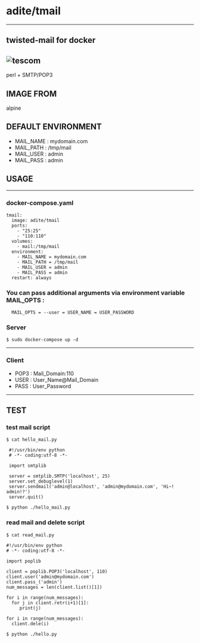# adite/tmail
---
## twisted-mail for docker
![tescom](https://en.gravatar.com/userimage/96759029/aa4308f795041de37cc2fedf0d1071ca?size=128)
---
perl + SMTP/POP3
 
## IMAGE FROM
alpine

## DEFAULT ENVIRONMENT
* MAIL_NAME     : mydomain.com
* MAIL_PATH     : /tmp/mail
* MAIL_USER     : admin    
* MAIL_PASS     : admin        

## USAGE
---
### docker-compose.yaml
```shell
tmail:
  image: adite/tmail
  ports:
    - "25:25"
    - "110:110"
  volumes:
    - mail:/tmp/mail
  environment:
    - MAIL_NAME = mydomain.com
    - MAIL_PATH = /tmp/mail
    - MAIL_USER = admin    
    - MAIL_PASS = admin        
  restart: always
```
### You can pass additional arguments via environment variable MAIL_OPTS : 
```shell
  MAIL_OPTS = --user = USER_NAME = USER_PASSWORD
```

### Server
```shell
$ sudo docker-compose up -d
```
---
### Client
* POP3 : Mail_Domain:110
* USER : User_Name@Mail_Domain
* PASS : User_Password

---

## TEST
### test mail script
```script
$ cat hello_mail.py

 #!/usr/bin/env python  
 # -*- coding:utf-8 -*-
  
 import smtplib
  
 server = smtplib.SMTP('localhost', 25)
 server.set_debuglevel(1)
 server.sendmail('admin@localhost', 'admin@mydomain.com', 'Hi~! admin!?')
 server.quit()  
 ```  
```script
$ python ./hello_mail.py
```
  
### read mail and delete script
```script
$ cat read_mail.py

#!/usr/bin/env python
# -*- coding:utf-8 -*-

import poplib

client = poplib.POP3('localhost', 110)
client.user('admin@mydomain.com')
client.pass_('admin')
num_messages = len(client.list()[1])

for i in range(num_messages):
  for j in client.retr(i+1)[1]:
     print(j)

for i in range(num_messages):
  client.dele(i)
```
```script
$ python ./hello.py
```
